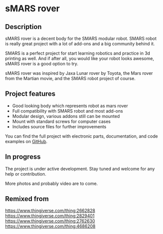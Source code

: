 sMARS rover
===========

Description
-----------

sMARS rover is a decent body for the SMARS modular robot. SMARS robot is really great project with a lot of add-ons and a big community behind it.

SMARS is a perfect project for start learning robotics and practice in 3d printing as well. And if after all, you would like your robot looks awesome, sMARS rover is a good option to try.

sMARS rover was inspired by Jaxa Lunar rover by Toyota, the Mars rover from the Martian movie, and the SMARS robot project of course.

Project features
----------------

* Good looking body which represents robot as mars rover
* Full compatibility with SMARS robot and most add-ons
* Modular design, various addons still can be mounted
* Mount with standard screws for computer cases
* Includes source files for further improvements

You can find the full project with electronic parts, documentation, and code examples on [GitHub](https://github.com/i-amdroid/smars-rover).

In progress
-----------

The project is under active development. Stay tuned and welcome for any help or contribution.

More photos and probably video are to come.

Remixed from
------------

https://www.thingiverse.com/thing:2662828
https://www.thingiverse.com/thing:2829401
https://www.thingiverse.com/thing:2762630
https://www.thingiverse.com/thing:4686208
